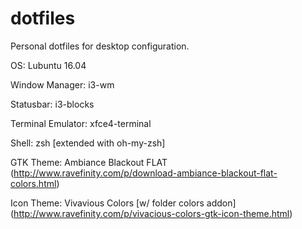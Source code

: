 # dotfiles
Personal dotfiles for desktop configuration.


OS: Lubuntu 16.04

Window Manager: i3-wm

Statusbar: i3-blocks



Terminal Emulator: xfce4-terminal

Shell: zsh [extended with oh-my-zsh]

GTK Theme: Ambiance Blackout FLAT (http://www.ravefinity.com/p/download-ambiance-blackout-flat-colors.html)

Icon Theme: Vivavious Colors [w/ folder colors addon] (http://www.ravefinity.com/p/vivacious-colors-gtk-icon-theme.html)


